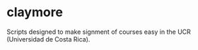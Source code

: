 # claymore
Scripts designed to make signment of courses easy in the UCR (Universidad de Costa Rica).
